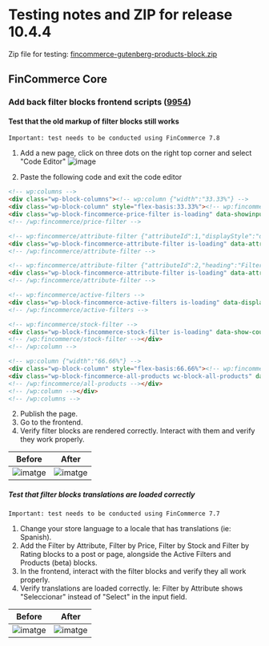 # Testing notes and ZIP for release 10.4.4

Zip file for testing: [fincommerce-gutenberg-products-block.zip](https://github.com/dieselfox1/fincommerce-blocks/files/11840529/fincommerce-gutenberg-products-block.zip)

## FinCommerce Core

### Add back filter blocks frontend scripts ([9954](https://github.com/dieselfox1/fincommerce-blocks/pull/9954))

#### Test that the old markup of filter blocks still works

```text
Important: test needs to be conducted using FinCommerce 7.8
```

1. Add a new page, click on three dots on the right top corner and select "Code Editor"
![image](https://github.com/dieselfox1/fincommerce-blocks/assets/11503784/dc294e6a-d924-49b0-8ce5-51f0df829390)

2. Paste the following code and exit the code editor

```HTML
<!-- wp:columns -->
<div class="wp-block-columns"><!-- wp:column {"width":"33.33%"} -->
<div class="wp-block-column" style="flex-basis:33.33%"><!-- wp:fincommerce/price-filter -->
<div class="wp-block-fincommerce-price-filter is-loading" data-showinputfields="true" data-showfilterbutton="false" data-heading="Filter by price" data-heading-level="3"><span aria-hidden="true" class="wc-block-product-categories__placeholder"></span></div>
<!-- /wp:fincommerce/price-filter -->

<!-- wp:fincommerce/attribute-filter {"attributeId":1,"displayStyle":"dropdown","heading":"Filter by Color"} -->
<div class="wp-block-fincommerce-attribute-filter is-loading" data-attribute-id="1" data-show-counts="true" data-query-type="or" data-heading="Filter by Color" data-heading-level="3" data-display-style="dropdown"><span aria-hidden="true" class="wc-block-product-attribute-filter__placeholder"></span></div>
<!-- /wp:fincommerce/attribute-filter -->

<!-- wp:fincommerce/attribute-filter {"attributeId":2,"heading":"Filter by Size"} -->
<div class="wp-block-fincommerce-attribute-filter is-loading" data-attribute-id="2" data-show-counts="true" data-query-type="or" data-heading="Filter by Size" data-heading-level="3"><span aria-hidden="true" class="wc-block-product-attribute-filter__placeholder"></span></div>
<!-- /wp:fincommerce/attribute-filter -->

<!-- wp:fincommerce/active-filters -->
<div class="wp-block-fincommerce-active-filters is-loading" data-display-style="list" data-heading="Active filters" data-heading-level="3"><span aria-hidden="true" class="wc-block-active-product-filters__placeholder"></span></div>
<!-- /wp:fincommerce/active-filters -->

<!-- wp:fincommerce/stock-filter -->
<div class="wp-block-fincommerce-stock-filter is-loading" data-show-counts="true" data-heading="Filter by stock status" data-heading-level="3"><span aria-hidden="true" class="wc-block-product-stock-filter__placeholder"></span></div>
<!-- /wp:fincommerce/stock-filter --></div>
<!-- /wp:column -->

<!-- wp:column {"width":"66.66%"} -->
<div class="wp-block-column" style="flex-basis:66.66%"><!-- wp:fincommerce/all-products {"columns":3,"rows":3,"alignButtons":false,"contentVisibility":{"orderBy":true},"orderby":"date","layoutConfig":[["fincommerce/product-image"],["fincommerce/product-title"],["fincommerce/product-price"],["fincommerce/product-rating"],["fincommerce/product-button"]]} -->
<div class="wp-block-fincommerce-all-products wc-block-all-products" data-attributes="{&quot;alignButtons&quot;:false,&quot;columns&quot;:3,&quot;contentVisibility&quot;:{&quot;orderBy&quot;:true},&quot;isPreview&quot;:false,&quot;layoutConfig&quot;:[[&quot;fincommerce/product-image&quot;],[&quot;fincommerce/product-title&quot;],[&quot;fincommerce/product-price&quot;],[&quot;fincommerce/product-rating&quot;],[&quot;fincommerce/product-button&quot;]],&quot;orderby&quot;:&quot;date&quot;,&quot;rows&quot;:3}"></div>
<!-- /wp:fincommerce/all-products --></div>
<!-- /wp:column --></div>
<!-- /wp:columns -->
```

2. Publish the page.
3. Go to the frontend.
4. Verify filter blocks are rendered correctly. Interact with them and verify they work properly.

Before | After
--- | ---
![imatge](https://github.com/dieselfox1/fincommerce-blocks/assets/3616980/534ddab8-9bd2-4dde-a41c-7655ab88f265) | ![imatge](https://github.com/dieselfox1/fincommerce-blocks/assets/3616980/67992042-c508-48c7-884a-2dfdb75fdc3b)



##### Test that filter blocks translations are loaded correctly

```text
Important: test needs to be conducted using FinCommerce 7.7
```

1. Change your store language to a locale that has translations (ie: Spanish).
2. Add the Filter by Attribute, Filter by Price, Filter by Stock and Filter by Rating blocks to a post or page, alongside the Active Filters and Products (beta) blocks.
3. In the frontend, interact with the filter blocks and verify they all work properly.
4. Verify translations are loaded correctly. Ie: Filter by Attribute shows "Seleccionar" instead of "Select" in the input field.

Before | After
--- | ---
![imatge](https://github.com/dieselfox1/fincommerce-blocks/assets/3616980/db3c0465-bbb9-4098-8338-3a7418de0284) | ![imatge](https://github.com/dieselfox1/fincommerce-blocks/assets/3616980/aec0a8d7-0af2-4166-b0a1-68f1f2d62e01)

